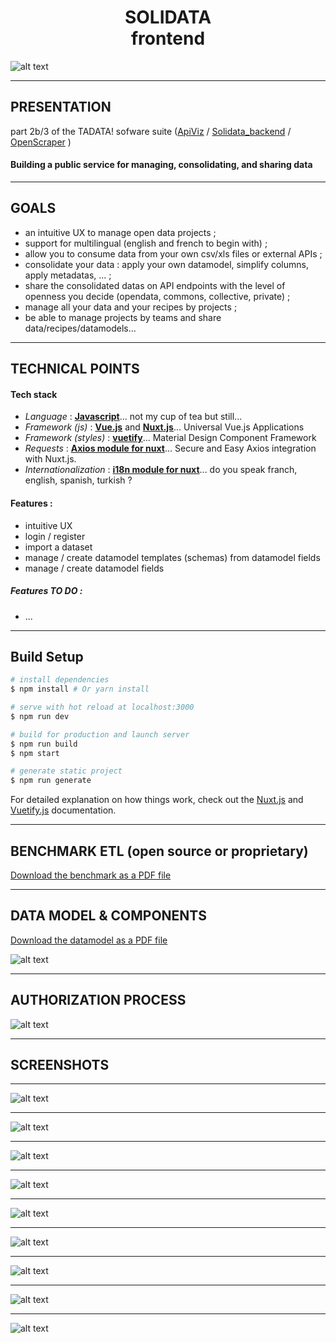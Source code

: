 <h1 align=center>  SOLIDATA <br> frontend</h1>

![alt text](./screenshots/home_en.png "homepage (en)")

-------
## PRESENTATION

part 2b/3 of the TADATA! sofware suite ([ApiViz](https://github.com/entrepreneur-interet-general/CIS-front) / [Solidata_backend](https://github.com/entrepreneur-interet-general/solidata_backend) / [OpenScraper](https://github.com/entrepreneur-interet-general/OpenScraper) )

#### Building a public service for managing, consolidating, and sharing data 


-------

## GOALS

- an intuitive UX to manage open data projects ;
- support for multilingual (english and french to begin with) ;
- allow you to consume data from your own csv/xls files or external APIs ;
- consolidate your data : apply your own datamodel, simplify columns, apply metadatas, ... ; 
- share the consolidated datas on API endpoints with the level of openness you decide (opendata, commons, collective, private) ;
- manage all your data and your recipes by projects ;
- be able to manage projects by teams and share data/recipes/datamodels...

--------

## TECHNICAL POINTS

#### Tech stack
- _Language_  : **[Javascript](https://www.python.org/)**... not my cup of tea but still...
- _Framework (js)_ : **[Vue.js](https://vuejs.org/)** and **[Nuxt.js](https://nuxtjs.org/)**... Universal Vue.js Applications
- _Framework (styles)_ : **[vuetify](https://vuetifyjs.com/)**... Material Design Component Framework
- _Requests_ : **[Axios module for nuxt](https://axios.nuxtjs.org/)**... Secure and Easy Axios integration with Nuxt.js.
- _Internationalization_ : **[i18n module for nuxt](https://nuxtjs.org/examples/i18n)**... do you speak franch, english, spanish, turkish ? 

#### Features :

- intuitive UX 
- login / register
- import a dataset
- manage / create datamodel templates (schemas) from datamodel fields
- manage / create datamodel fields 

##### Features TO DO  :
- ...

-------


## Build Setup

``` bash
# install dependencies
$ npm install # Or yarn install

# serve with hot reload at localhost:3000
$ npm run dev

# build for production and launch server
$ npm run build
$ npm start

# generate static project
$ npm run generate
```

For detailed explanation on how things work, check out the [Nuxt.js](https://github.com/nuxt/nuxt.js) and [Vuetify.js](https://vuetifyjs.com/) documentation.


--------

## BENCHMARK ETL (open source or proprietary)

<a href="./screenshots/documentation/Tadata! uses & features - BENCHMARK_ETL.pdf" download>Download the benchmark as a PDF file</a>

--------

## DATA MODEL & COMPONENTS

<a href="./screenshots/documentation/Solidata_models - v.0.1 - datamodels_map.pdf" download>Download the datamodel as a PDF file</a>


![alt text](./screenshots/documentation/Solidata-Models-collections.jpeg "auth process")


-------

## AUTHORIZATION PROCESS

![alt text](./screenshots/documentation/auth_process.jpeg "auth process")


-------

## SCREENSHOTS 


-------
![alt text](./screenshots/login_en.png "login (en)")

-------
![alt text](./screenshots/dashboard_en.png "dashboard (en)")

-------
![alt text](./screenshots/create_prj_en.png "create project (en)")

-------
![alt text](./screenshots/list_dmt_en.png "list datamodel templates (en)")

-------
![alt text](./screenshots/list_dmf_en.png "list datamodel fields (en)")

-------
![alt text](./screenshots/edit_dsi_en.png "list datamodel fields (en)")

-------
![alt text](./screenshots/edit_dmt_en.png "list datamodel fields (en)")

-------
![alt text](./screenshots/edit_dmt_settings_en.png "list datamodel fields (en)")

-------
![alt text](./screenshots/edit_dmf_settings_en.png "list datamodel fields (en)")